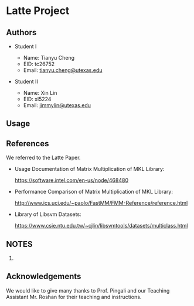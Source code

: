 Latte Project
=============

Authors
-------

- Student I
    + Name: Tianyu Cheng
    + EID: tc26752
    + Email: tianyu.cheng@utexas.edu

- Student II
    + Name: Xin Lin
    + EID: xl5224
    + Email: jimmylin@utexas.edu

Usage
-----


References
--------
We referred to the Latte Paper.


- Usage Documentation of Matrix Multiplication of MKL Library:

   https://software.intel.com/en-us/node/468480

- Performance Comparison of Matrix Multiplication of MKL Library:

   http://www.ics.uci.edu/~paolo/FastMM/FMM-Reference/reference.html
   
- Library of Libsvm Datasets:

   https://www.csie.ntu.edu.tw/~cjlin/libsvmtools/datasets/multiclass.html


NOTES
---------
1. 
    


Acknowledgements
-------
We would like to give many thanks to Prof. Pingali and our Teaching Assistant Mr. Roshan for their teaching and instructions. 
